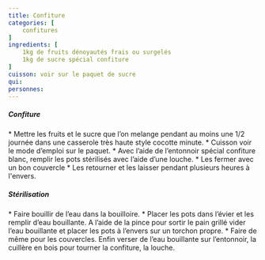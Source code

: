 ```yaml
---
title: Confiture
categories: [
    confitures
]
ingredients: [
    1kg de fruits dénoyautés frais ou surgelés
    1kg de sucre spécial confiture
]
cuisson: voir sur le paquet de sucre
qui: 
personnes: 
---
```


<h5>Confiture</h5>
* Mettre les fruits et le sucre que l’on melange pendant au moins une 1/2 journée dans une casserole très haute style cocotte minute. 
* Cuisson voir le mode d’emploi sur le paquet. 
* Avec l’aide de l’entonnoir spécial confiture blanc, remplir les pots stérilisés avec l’aide d’une louche. 
* Les fermer avec un bon couvercle
* Les retourner et les laisser pendant plusieurs heures à l'envers. 

<h5>Stérilisation</h5>
* Faire bouillir de l’eau dans la bouilloire. 
* Placer les pots dans l’évier et les remplir d’eau bouillante. A l’aide de la pince pour sortir le pain grillé vider l’eau bouillante et placer les pots à l’envers sur un torchon propre. 
* Faire de même pour les couvercles. Enfin verser de l’eau bouillante sur l’entonnoir, la cuillère en bois pour tourner la confiture, la louche. 

